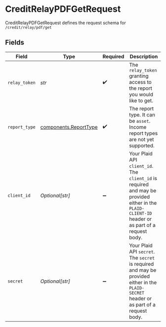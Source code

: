 # CreditRelayPDFGetRequest

CreditRelayPDFGetRequest defines the request schema for `/credit/relay/pdf/get`


## Fields

| Field                                                                                                                                            | Type                                                                                                                                             | Required                                                                                                                                         | Description                                                                                                                                      |
| ------------------------------------------------------------------------------------------------------------------------------------------------ | ------------------------------------------------------------------------------------------------------------------------------------------------ | ------------------------------------------------------------------------------------------------------------------------------------------------ | ------------------------------------------------------------------------------------------------------------------------------------------------ |
| `relay_token`                                                                                                                                    | *str*                                                                                                                                            | :heavy_check_mark:                                                                                                                               | The `relay_token` granting access to the report you would like to get.                                                                           |
| `report_type`                                                                                                                                    | [components.ReportType](../../models/components/reporttype.md)                                                                                   | :heavy_check_mark:                                                                                                                               | The report type. It can be `asset`. Income report types are not yet supported.                                                                   |
| `client_id`                                                                                                                                      | *Optional[str]*                                                                                                                                  | :heavy_minus_sign:                                                                                                                               | Your Plaid API `client_id`. The `client_id` is required and may be provided either in the `PLAID-CLIENT-ID` header or as part of a request body. |
| `secret`                                                                                                                                         | *Optional[str]*                                                                                                                                  | :heavy_minus_sign:                                                                                                                               | Your Plaid API `secret`. The `secret` is required and may be provided either in the `PLAID-SECRET` header or as part of a request body.          |